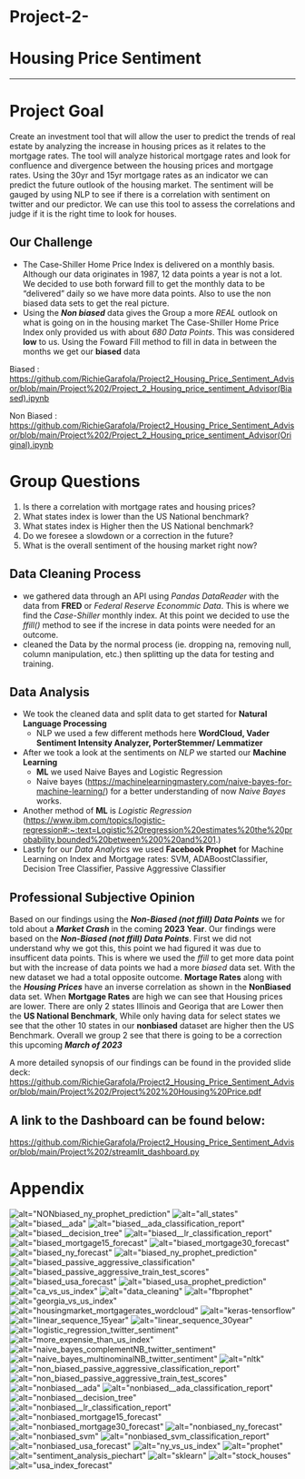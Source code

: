 # Project-2-
# Housing Price Sentiment
_________

# Project Goal 
Create an investment tool that will allow the user to predict the trends of real estate by analyzing the increase in housing prices as it relates to the mortgage rates. The tool will analyze historical mortgage rates and look for confluence and divergence between the housing prices and mortgage rates. Using the 30yr and 15yr mortgage rates as an indicator we can predict the future outlook of the housing market. The sentiment will be gauged by using NLP to see if there is a correlation with sentiment on twitter and our predictor. We can use this tool to assess the correlations and judge if it is the right time to look for houses.

## **Our Challenge**
- The Case-Shiller Home Price Index is delivered on a monthly basis. Although our data originates in 1987, 12 data points a year is not a lot. We decided to use both forward fill to get the monthly data to be “delivered” daily so we have more data points. Also to use the non biased data sets to get the real picture. 
- Using the ***Non biased*** data gives the Group a more _REAL_ outlook on what is going on in the housing market The Case-Shiller Home Price Index only provided us with about _680 Data Points_. This was considered **low** to us. Using the Foward Fill method to fill in data in between the months we get our **biased** data


Biased : https://github.com/RichieGarafola/Project2_Housing_Price_Sentiment_Advisor/blob/main/Project%202/Project_2_Housing_price_sentiment_Advisor(Biased).ipynb


Non Biased : https://github.com/RichieGarafola/Project2_Housing_Price_Sentiment_Advisor/blob/main/Project%202/Project_2_Housing_price_sentiment_Advisor(Original).ipynb

# Group Questions
1. Is there a correlation with mortgage rates and housing prices?
2. What states index is lower than the US National benchmark?
3. What states index is Higher then the US National benchmark?
4. Do we foresee a slowdown or a correction in the future?
5. What is the overall sentiment of the housing market right now?

## Data Cleaning Process 

- we gathered data through an API using _Pandas DataReader_ with the data from **FRED** or _Federal Reserve Econommic Data_. This is where we find the *Case-Shiller* monthly index. At this point we decided to use the _ffill()_ method to see if the increse in data points were needed for an outcome. 
- cleaned the Data by the normal process (ie. dropping na, removing null, column manipulation, etc.) then splitting up the data for testing and training.

## Data Analysis

- We took the cleaned data and split data to get started for **Natural Language Processing** 
  - NLP we used a few different methods here **WordCloud, Vader Sentiment Intensity Analyzer, PorterStemmer/ Lemmatizer**
- After we took a look at the sentiments on _NLP_ we started our **Machine Learning**
   - **ML** we used Naive Bayes and Logistic Regression 
   - Naive bayes (https://machinelearningmastery.com/naive-bayes-for-machine-learning/) for a better understanding of now _Naive Bayes_ works.
- Another method of **ML** is _Logistic Regression_ (https://www.ibm.com/topics/logistic-regression#:~:text=Logistic%20regression%20estimates%20the%20probability,bounded%20between%200%20and%201.)
- Lastly for our _Data Analytics_ we used **Facebook Prophet** for Machine Learning on Index and Mortgage rates: SVM, ADABoostClassifier, Decision Tree Classifier, Passive Aggressive Classifier

## Professional Subjective Opinion
Based on our findings using the ***Non-Biased (not ffill) Data Points*** we for told about a ***Market Crash*** in the coming **2023 Year**.
Our findings were based on the ***Non-Biased (not ffill) Data Points***. First we did not understand why we got this, this point we had figured it was due to insufficent data points. This is where we used the _ffill_ to get more data point but with the increase of data points we had a more _biased_ data set. With the new dataset we had a total opposite outcome.
**Mortage Rates** along with the ___Housing Prices___ have an inverse correlation as shown in the **NonBiased** data set. When __Mortgage Rates__ are high we can see that Housing prices are lower.
There are only 2 states Illinois and Georiga that are Lower then the **US National Benchmark**, While only having data for select states we see that the other 10 states in our **nonbiased** dataset are higher then the US Benchmark. Overall we group 2 see that there is going to be a correction this upcoming ***March of 2023*** 

A more detailed synopsis of our findings can be found in the provided slide deck:
https://github.com/RichieGarafola/Project2_Housing_Price_Sentiment_Advisor/blob/main/Project%202/Project%202%20Housing%20Price.pdf

## A link to the Dashboard can be found below:
https://github.com/RichieGarafola/Project2_Housing_Price_Sentiment_Advisor/blob/main/Project%202/streamlit_dashboard.py

# Appendix
![alt="NONbiased_ny_prophet_prediction"](https://github.com/RichieGarafola/Project2_Housing_Price_Sentiment_Advisor/blob/main/Project%202/images/NONbiased_ny_prophet_prediction.png?raw=true)
![alt="all_states"](https://github.com/RichieGarafola/Project2_Housing_Price_Sentiment_Advisor/blob/main/Project%202/images/all_states_index.png?raw=true)
![alt="biased__ada"](https://github.com/RichieGarafola/Project2_Housing_Price_Sentiment_Advisor/blob/main/Project%202/images/biased__ada.png?raw=true)
![alt="biased__ada_classification_report"](https://github.com/RichieGarafola/Project2_Housing_Price_Sentiment_Advisor/blob/main/Project%202/images/biased__ada_classification_report.png?raw=true)
![alt="biased__decision_tree"](https://github.com/RichieGarafola/Project2_Housing_Price_Sentiment_Advisor/blob/main/Project%202/images/biased__decision_tree.png?raw=true)
![alt="biased__lr_classification_report"](https://github.com/RichieGarafola/Project2_Housing_Price_Sentiment_Advisor/blob/main/Project%202/images/biased__lr_classification_report.png?raw=true)
![alt="biased_mortgage15_forecast"](https://github.com/RichieGarafola/Project2_Housing_Price_Sentiment_Advisor/blob/main/Project%202/images/biased_mortgage15_forecast.png?raw=true)
![alt="biased_mortgage30_forecast"](https://github.com/RichieGarafola/Project2_Housing_Price_Sentiment_Advisor/blob/main/Project%202/images/biased_mortgage30_forecast.png?raw=true)
![alt="biased_ny_forecast"](https://github.com/RichieGarafola/Project2_Housing_Price_Sentiment_Advisor/blob/main/Project%202/images/biased_ny_forecast.png?raw=true)
![alt="biased_ny_prophet_prediction"](https://github.com/RichieGarafola/Project2_Housing_Price_Sentiment_Advisor/blob/main/Project%202/images/biased_ny_prophet_prediction.png?raw=true)
![alt="biased_passive_aggressive_classification"](https://github.com/RichieGarafola/Project2_Housing_Price_Sentiment_Advisor/blob/main/Project%202/images/biased_passive_aggressive_classification_report.png?raw=true)
![alt="biased_passive_aggressive_train_test_scores"](https://github.com/RichieGarafola/Project2_Housing_Price_Sentiment_Advisor/blob/main/Project%202/images/biased_passive_aggressive_train_test_scores.png?raw=true)
![alt="biased_usa_forecast"](https://github.com/RichieGarafola/Project2_Housing_Price_Sentiment_Advisor/blob/main/Project%202/images/biased_usa_forecast.png?raw=true)
![alt="biased_usa_prophet_prediction"](https://github.com/RichieGarafola/Project2_Housing_Price_Sentiment_Advisor/blob/main/Project%202/images/biased_usa_prophet_prediction.png?raw=true)
![alt="ca_vs_us_index"](https://github.com/RichieGarafola/Project2_Housing_Price_Sentiment_Advisor/blob/main/Project%202/images/ca_vs_us_index.png?raw=true)
![alt="data_cleaning"](https://github.com/RichieGarafola/Project2_Housing_Price_Sentiment_Advisor/blob/main/Project%202/images/data_cleaning.png?raw=true)
![alt="fbprophet"](https://github.com/RichieGarafola/Project2_Housing_Price_Sentiment_Advisor/blob/main/Project%202/images/fbprophet.png?raw=true)
![alt="georgia_vs_us_index"](https://github.com/RichieGarafola/Project2_Housing_Price_Sentiment_Advisor/blob/main/Project%202/images/georgia_vs_us_index.png?raw=true)
![alt="housingmarket_mortgagerates_wordcloud"](https://github.com/RichieGarafola/Project2_Housing_Price_Sentiment_Advisor/blob/main/Project%202/images/housingmarket_mortgagerates_wordcloud.png?raw=true)
![alt="keras-tensorflow"](https://github.com/RichieGarafola/Project2_Housing_Price_Sentiment_Advisor/blob/main/Project%202/images/keras-tensorflow.jpg?raw=true)
![alt="linear_sequence_15year"]([https://github.com/RichieGarafola/Project2_Housing_Price_Sentiment_Advisor/blob/main/Project%202/images/keras-tensorflow.jpg?raw=true](https://github.com/RichieGarafola/Project2_Housing_Price_Sentiment_Advisor/blob/main/Project%202/images/linear_sequence_15year.png?raw=true))
![alt="linear_sequence_30year"]([images/linear_sequence_30year.PNG](https://github.com/RichieGarafola/Project2_Housing_Price_Sentiment_Advisor/blob/main/Project%202/images/linear_sequence_30year.png?raw=true))
![alt="logistic_regression_twitter_sentiment"](https://github.com/RichieGarafola/Project2_Housing_Price_Sentiment_Advisor/blob/main/Project%202/images/logistic_regression_twitter%20sentiment.png?raw=true)
![alt="more_expensie_than_us_index"](https://github.com/RichieGarafola/Project2_Housing_Price_Sentiment_Advisor/blob/main/Project%202/images/more_expensie_than_us_index.png?raw=true)
![alt="naive_bayes_complementNB_twitter_sentiment"](https://github.com/RichieGarafola/Project2_Housing_Price_Sentiment_Advisor/blob/main/Project%202/images/naive_bayes_complementNB_twitter%20sentiment.png?raw=true)
![alt="naive_bayes_multinominalNB_twitter_sentiment"](https://github.com/RichieGarafola/Project2_Housing_Price_Sentiment_Advisor/blob/main/Project%202/images/naive_bayes_multinominalNB_twitter%20sentiment.png?raw=true)
![alt="nltk"](https://github.com/RichieGarafola/Project2_Housing_Price_Sentiment_Advisor/blob/main/Project%202/images/nltk.png?raw=true)
![alt="non_biased_passive_aggressive_classification_report"](https://github.com/RichieGarafola/Project2_Housing_Price_Sentiment_Advisor/blob/main/Project%202/images/non_biased_passive_aggressive_classification_report.png?raw=true)
![alt="non_biased_passive_aggressive_train_test_scores"](https://github.com/RichieGarafola/Project2_Housing_Price_Sentiment_Advisor/blob/main/Project%202/images/non_biased_passive_aggressive_train_test_scores.png?raw=true)
![alt="nonbiased__ada"](https://github.com/RichieGarafola/Project2_Housing_Price_Sentiment_Advisor/blob/main/Project%202/images/nonbiased__ada.png?raw=true)
![alt="nonbiased__ada_classification_report"](https://github.com/RichieGarafola/Project2_Housing_Price_Sentiment_Advisor/blob/main/Project%202/images/nonbiased__ada_classification_report.png?raw=true)
![alt="nonbiased__decision_tree"](https://github.com/RichieGarafola/Project2_Housing_Price_Sentiment_Advisor/blob/main/Project%202/images/nonbiased__decision_tree.png?raw=true)
![alt="nonbiased__lr_classification_report"](https://github.com/RichieGarafola/Project2_Housing_Price_Sentiment_Advisor/blob/main/Project%202/images/nonbiased__lr_classification_report.png?raw=true)
![alt="nonbiased_mortgage15_forecast"](https://github.com/RichieGarafola/Project2_Housing_Price_Sentiment_Advisor/blob/main/Project%202/images/nonbiased_mortgage15_forecast.png?raw=true)
![alt="nonbiased_mortgage30_forecast"](https://github.com/RichieGarafola/Project2_Housing_Price_Sentiment_Advisor/blob/main/Project%202/images/nonbiased_mortgage30_forecast.png?raw=true)
![alt="nonbiased_ny_forecast"](https://github.com/RichieGarafola/Project2_Housing_Price_Sentiment_Advisor/blob/main/Project%202/images/nonbiased_ny_forecast.png?raw=true)
![alt="nonbiased_svm"](https://github.com/RichieGarafola/Project2_Housing_Price_Sentiment_Advisor/blob/main/Project%202/images/nonbiased_svm.png?raw=true)
![alt="nonbiased_svm_classification_report"](https://github.com/RichieGarafola/Project2_Housing_Price_Sentiment_Advisor/blob/main/Project%202/images/nonbiased_svm_classification_report.png?raw=true)
![alt="nonbiased_usa_forecast"](https://github.com/RichieGarafola/Project2_Housing_Price_Sentiment_Advisor/blob/main/Project%202/images/nonbiased_usa_forecast.png?raw=true)
![alt="ny_vs_us_index"](https://github.com/RichieGarafola/Project2_Housing_Price_Sentiment_Advisor/blob/main/Project%202/images/ny_vs_us_index.png?raw=true)
![alt="prophet"](https://github.com/RichieGarafola/Project2_Housing_Price_Sentiment_Advisor/blob/main/Project%202/images/prophet.png?raw=true)
![alt="sentiment_analysis_piechart"](https://github.com/RichieGarafola/Project2_Housing_Price_Sentiment_Advisor/blob/main/Project%202/images/sentiment_analysis_piechart.png?raw=true)
![alt="sklearn"](https://github.com/RichieGarafola/Project2_Housing_Price_Sentiment_Advisor/blob/main/Project%202/images/sklearn.png?raw=true)
![alt="stock_houses"](https://github.com/RichieGarafola/Project2_Housing_Price_Sentiment_Advisor/blob/main/Project%202/images/stock_houses.jpg?raw=true)
![alt="usa_index_forecast"](https://github.com/RichieGarafola/Project2_Housing_Price_Sentiment_Advisor/blob/main/Project%202/images/usa_index_forecast.png?raw=true)
    
    
